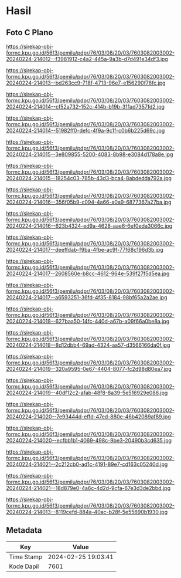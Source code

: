 # Hasil

## Foto C Plano

https://sirekap-obj-formc.kpu.go.id/56f3/pemilu/pdpr/76/03/08/20/03/7603082003002-20240224-214012--f3981912-c4a2-445a-9a3b-d7d491e34df3.jpg

https://sirekap-obj-formc.kpu.go.id/56f3/pemilu/pdpr/76/03/08/20/03/7603082003002-20240224-214013--bd263cc9-718f-4713-96e7-e156290f76fc.jpg

https://sirekap-obj-formc.kpu.go.id/56f3/pemilu/pdpr/76/03/08/20/03/7603082003002-20240224-214014--cf52a732-152c-414b-b19b-311ad7357fd2.jpg

https://sirekap-obj-formc.kpu.go.id/56f3/pemilu/pdpr/76/03/08/20/03/7603082003002-20240224-214014--51982ff0-defc-4f9a-9c1f-c0b6b225d69c.jpg

https://sirekap-obj-formc.kpu.go.id/56f3/pemilu/pdpr/76/03/08/20/03/7603082003002-20240224-214015--3e809855-5200-4083-8b98-e3084d178a8e.jpg

https://sirekap-obj-formc.kpu.go.id/56f3/pemilu/pdpr/76/03/08/20/03/7603082003002-20240224-214015--18254c03-785b-43d3-bca4-8abdedda792a.jpg

https://sirekap-obj-formc.kpu.go.id/56f3/pemilu/pdpr/76/03/08/20/03/7603082003002-20240224-214016--356f05b9-c094-4a66-a0a9-6877367a27ba.jpg

https://sirekap-obj-formc.kpu.go.id/56f3/pemilu/pdpr/76/03/08/20/03/7603082003002-20240224-214016--623b4324-ed9a-4628-aae6-6ef0eda3066c.jpg

https://sirekap-obj-formc.kpu.go.id/56f3/pemilu/pdpr/76/03/08/20/03/7603082003002-20240224-214017--deeffdab-f9ba-4fbe-ac9f-77f68c196d3b.jpg

https://sirekap-obj-formc.kpu.go.id/56f3/pemilu/pdpr/76/03/08/20/03/7603082003002-20240224-214017--2608560e-b8cc-4612-964e-539f27f5d5ea.jpg

https://sirekap-obj-formc.kpu.go.id/56f3/pemilu/pdpr/76/03/08/20/03/7603082003002-20240224-214017--a6593251-36fd-4f35-8184-98bf65a2a2ae.jpg

https://sirekap-obj-formc.kpu.go.id/56f3/pemilu/pdpr/76/03/08/20/03/7603082003002-20240224-214018--627baa50-14fc-440d-a67b-a09f66a0be8a.jpg

https://sirekap-obj-formc.kpu.go.id/56f3/pemilu/pdpr/76/03/08/20/03/7603082003002-20240224-214018--8d12dbb4-69ad-4324-aa57-d3566166da0f.jpg

https://sirekap-obj-formc.kpu.go.id/56f3/pemilu/pdpr/76/03/08/20/03/7603082003002-20240224-214019--320a9595-0e67-4404-8077-fc2d98d80ea7.jpg

https://sirekap-obj-formc.kpu.go.id/56f3/pemilu/pdpr/76/03/08/20/03/7603082003002-20240224-214019--40df12c2-afab-48f8-8a39-5e516929e086.jpg

https://sirekap-obj-formc.kpu.go.id/56f3/pemilu/pdpr/76/03/08/20/03/7603082003002-20240224-214020--7e93444d-effd-47ed-880e-46b42089af89.jpg

https://sirekap-obj-formc.kpu.go.id/56f3/pemilu/pdpr/76/03/08/20/03/7603082003002-20240224-214020--ecfbb1b1-4069-498c-9be3-20490b3cd635.jpg

https://sirekap-obj-formc.kpu.go.id/56f3/pemilu/pdpr/76/03/08/20/03/7603082003002-20240224-214021--2c212cb0-ad1c-4191-89e7-cd163c05240d.jpg

https://sirekap-obj-formc.kpu.go.id/56f3/pemilu/pdpr/76/03/08/20/03/7603082003002-20240224-214021--18d879e0-4a6c-4d2d-9cfa-67e3d3de2bbd.jpg

https://sirekap-obj-formc.kpu.go.id/56f3/pemilu/pdpr/76/03/08/20/03/7603082003002-20240224-214013--8119cefd-884a-40ac-b28f-5e55690b1930.jpg


## Metadata

| Key        | Value               |
| ---------- | ------------------- |
| Time Stamp | 2024-02-25 19:03:41 |
| Kode Dapil | 7601                |



